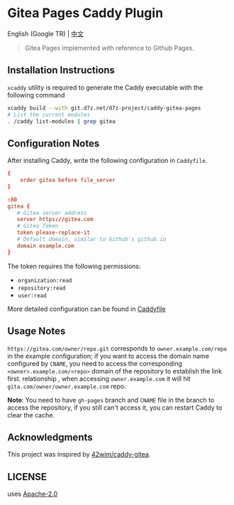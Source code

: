 # Gitea Pages Caddy Plugin

English (Google TR) | [中文](./README_zh.md)

> Gitea Pages implemented with reference to Github Pages.

## Installation Instructions

`xcaddy` utility is required to generate the Caddy executable with the following command

```bash
xcaddy build --with git.d7z.net/d7z-project/caddy-gitea-pages
# List the current modules
. /caddy list-modules | grep gitea
```

## Configuration Notes

After installing Caddy, write the following configuration in ``Caddyfile``.

```conf
{
    order gitea before file_server
}

:80
gitea {
   # Gitea server address
   server https://gitea.com
   # Gitea Token
   token please-replace-it
   # Default domain, similar to Github's github.io
   domain example.com
}

```

The token requires the following permissions:

- `organization:read`
- `repository:read`
- `user:read`

More detailed configuration can be found in [Caddyfile](./Caddyfile)


## Usage Notes

`https://gitea.com/owner/repo.git` corresponds to `owner.example.com/repo` in the example configuration; if you want to access the domain name configured by `CNAME`, you need to access the corresponding `<owner>.example.com/<repo>` domain of the repository to establish the link first. relationship , when accessing `owner.example.com` it will hit `gita.com/owner/owner.example.com` repo.

**Note**: You need to have `gh-pages` branch and `CNAME` file in the branch to access the repository, if you still can't access it, you can restart Caddy to clear the cache.

## Acknowledgments

This project was inspired by [42wim/caddy-gitea](https://github.com/42wim/caddy-gitea).

## LICENSE

uses [Apache-2.0](./LICENSE)
